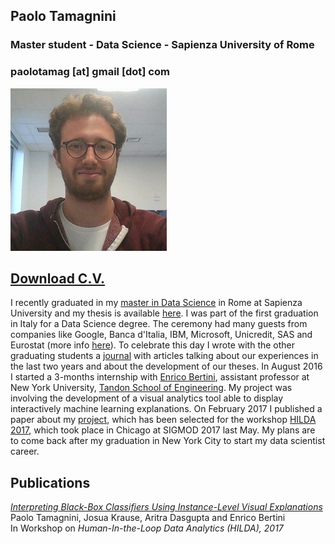 ## Paolo Tamagnini
### Master student - Data Science - Sapienza University of Rome
### paolotamag [at] gmail [dot] com
![Image](me_small.jpg)
## [Download C.V.](paolotamag_cv.pdf)
I recently graduated in my [master in Data Science](http://datascience.i3s.uniroma1.it/it) in Rome at Sapienza University and my thesis is available [here](1536242_tamagnini_master_thesis.pdf). I was part of the first graduation in Italy for a Data Science degree. The ceremony had many guests from companies like Google, Banca d'Italia, IBM, Microsoft, Unicredit, SAS and Eurostat (more info [here](http://datascience.i3s.uniroma1.it/it/node/5759)). To celebrate this day I wrote with the other graduating students a [journal](journal.pdf) with articles talking about our experiences in the last two years and about the development of our theses.
In August 2016 I started a 3-months internship with [Enrico Bertini](http://enrico.bertini.io/), assistant professor at New York University, [Tandon School of Engineering](http://engineering.nyu.edu/). 
My project was involving the development of a visual analytics tool able to display interactively machine learning explanations. 
On February 2017 I published a paper about my [project](http://nyuvis-web.poly.edu/projects/rivelo/), which has been selected for the workshop [HILDA 2017](http://hilda.io/2017/), which took place in Chicago at SIGMOD 2017 last May.
My plans are to come back after my graduation in New York City to start my data scientist career.

## Publications
[_Interpreting Black-Box Classifiers Using Instance-Level Visual Explanations_](Rivelo-Tamagnini-paper.pdf)<br>
Paolo Tamagnini, Josua Krause, Aritra Dasgupta and Enrico Bertini<br>
In Workshop on _Human-In-the-Loop Data Analytics (HILDA), 2017_<br>


